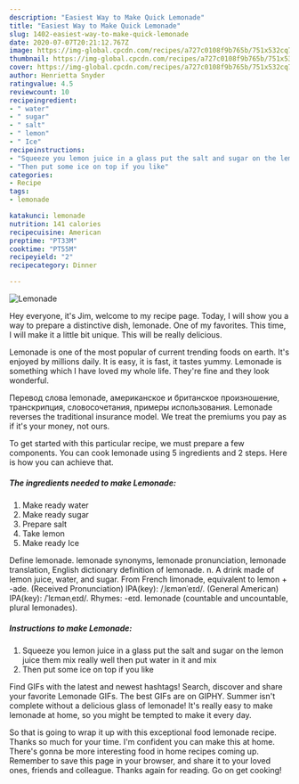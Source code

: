 ```yaml
---
description: "Easiest Way to Make Quick Lemonade"
title: "Easiest Way to Make Quick Lemonade"
slug: 1402-easiest-way-to-make-quick-lemonade
date: 2020-07-07T20:21:12.767Z
image: https://img-global.cpcdn.com/recipes/a727c0108f9b765b/751x532cq70/lemonade-recipe-main-photo.jpg
thumbnail: https://img-global.cpcdn.com/recipes/a727c0108f9b765b/751x532cq70/lemonade-recipe-main-photo.jpg
cover: https://img-global.cpcdn.com/recipes/a727c0108f9b765b/751x532cq70/lemonade-recipe-main-photo.jpg
author: Henrietta Snyder
ratingvalue: 4.5
reviewcount: 10
recipeingredient:
- " water"
- " sugar"
- " salt"
- " lemon"
- " Ice"
recipeinstructions:
- "Squeeze you lemon juice in a glass put the salt and sugar on the lemon juice them mix really well then put water in it and mix"
- "Then put some ice on top if you like"
categories:
- Recipe
tags:
- lemonade

katakunci: lemonade 
nutrition: 141 calories
recipecuisine: American
preptime: "PT33M"
cooktime: "PT55M"
recipeyield: "2"
recipecategory: Dinner

---
```



![Lemonade](https://img-global.cpcdn.com/recipes/a727c0108f9b765b/751x532cq70/lemonade-recipe-main-photo.jpg)

Hey everyone, it's Jim, welcome to my recipe page. Today, I will show you a way to prepare a distinctive dish, lemonade. One of my favorites. This time, I will make it a little bit unique. This will be really delicious.

Lemonade is one of the most popular of current trending foods on earth. It's enjoyed by millions daily. It is easy, it is fast, it tastes yummy. Lemonade is something which I have loved my whole life. They're fine and they look wonderful.

Перевод слова lemonade, американское и британское произношение, транскрипция, словосочетания, примеры использования. Lemonade reverses the traditional insurance model. We treat the premiums you pay as if it&#39;s your money, not ours.


To get started with this particular recipe, we must prepare a few components. You can cook lemonade using 5 ingredients and 2 steps. Here is how you can achieve that.

<!--inarticleads1-->

##### The ingredients needed to make Lemonade:

1. Make ready  water
1. Make ready  sugar
1. Prepare  salt
1. Take  lemon
1. Make ready  Ice


Define lemonade. lemonade synonyms, lemonade pronunciation, lemonade translation, English dictionary definition of lemonade. n. A drink made of lemon juice, water, and sugar. From French limonade, equivalent to lemon +‎ -ade. (Received Pronunciation) IPA(key): /ˌlɛmənˈeɪd/. (General American) IPA(key): /ˈlɛmənˌeɪd/. Rhymes: -eɪd. lemonade (countable and uncountable, plural lemonades). 

<!--inarticleads2-->

##### Instructions to make Lemonade:

1. Squeeze you lemon juice in a glass put the salt and sugar on the lemon juice them mix really well then put water in it and mix
1. Then put some ice on top if you like


Find GIFs with the latest and newest hashtags! Search, discover and share your favorite Lemonade GIFs. The best GIFs are on GIPHY. Summer isn&#39;t complete without a delicious glass of lemonade! It&#39;s really easy to make lemonade at home, so you might be tempted to make it every day. 

So that is going to wrap it up with this exceptional food lemonade recipe. Thanks so much for your time. I'm confident you can make this at home. There's gonna be more interesting food in home recipes coming up. Remember to save this page in your browser, and share it to your loved ones, friends and colleague. Thanks again for reading. Go on get cooking!
